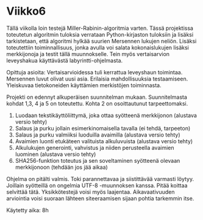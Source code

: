# Viikko6

Tällä viikolla loin testejä Miller-Rabinin-algoritmia varten. Tässä projektissa toteutetun algoritmin tuloksia verrataan Python-kirjaston tuloksiin ja lisäksi tarkistetaan, että algoritmi hylkää suurien Mersennen lukujen neliön. Lisäksi toteutettiin toiminnallisuus, jonka avulla voi salata kokonaislukujen lisäksi merkkijonoja ja testit tällä muunnokselle. Tein myös vertaisarvion leveyshakua käyttävästä labyrintti-ohjelmasta.

Opittuja asioita: Vertaisarvioidessa tuli kerrattua leveyshaun toimintaa. Mersennen luvut olivat uusi asia. Erilaisia mahdollisuuksia testaamiseen. Yleiskuvaa tietokoneiden käyttämien merkistöjen toiminnasta.

Projekti on edennyt alkuperäisen suunnitelman mukaan. Suunnitelmasta kohdat 1,3, 4 ja 5 on toteutettu. Kohta 2 on osoittautunut tarpeettomaksi.

1. Luodaan tekstikäyttöliittymä, joka ottaa syötteenä merkkijonon                 (alustava versio tehty)
2. Salaus ja purku jollain esimerkinomaisella tavalla                             (ei tehdä, tarpeeton)
3. Salaus ja purku valmiiksi luoduilla avaimilla                                  (alustava versio tehty)
4. Avaimien luonti etukäteen valituista alkuluvuista                              (alustava versio tehty)
5. Alkulukujen generointi, vahvistus ja niiden perusteella avaimien luominen      (alustava versio tehty)
6. SHA256-funktion toteutus ja sen soveltaminen syötteenä olevaan merkkijonoon    (tehdään jos jää aikaa)

Ohjelma on pitälti valmis. Toki parannettavaa ja siistittävää varmasti löytyy. Joillain syötteillä on ongelmia UTF-8 -muunnoksen kanssa. Pitää koittaa selvittää tätä. Yksikkötestejä voisi myös laajentaa. Aikavaativuuden arviointia voisi suoraan lähteen siteeraamisen sijaan pohtia tarkemmin itse.

Käytetty aika: 8h
